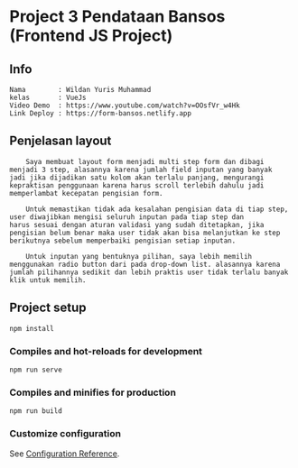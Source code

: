 # Project 3 Pendataan Bansos (Frontend JS Project)

## Info
```
Nama        : Wildan Yuris Muhammad
kelas       : VueJs
Video Demo  : https://www.youtube.com/watch?v=OOsfVr_w4Hk
Link Deploy : https://form-bansos.netlify.app
```
## Penjelasan layout
```
    Saya membuat layout form menjadi multi step form dan dibagi menjadi 3 step, alasannya karena jumlah field inputan yang banyak 
jadi jika dijadikan satu kolom akan terlalu panjang, mengurangi kepraktisan penggunaan karena harus scroll terlebih dahulu jadi 
memperlambat kecepatan pengisian form.

    Untuk memastikan tidak ada kesalahan pengisian data di tiap step, user diwajibkan mengisi seluruh inputan pada tiap step dan 
harus sesuai dengan aturan validasi yang sudah ditetapkan, jika pengisian belum benar maka user tidak akan bisa melanjutkan ke step 
berikutnya sebelum memperbaiki pengisian setiap inputan.

    Untuk inputan yang bentuknya pilihan, saya lebih memilih menggunakan radio button dari pada drop-down list. alasannya karena
jumlah pilihannya sedikit dan lebih praktis user tidak terlalu banyak klik untuk memilih.
 ```


## Project setup
```
npm install
```

### Compiles and hot-reloads for development
```
npm run serve
```

### Compiles and minifies for production
```
npm run build
```

### Customize configuration
See [Configuration Reference](https://cli.vuejs.org/config/).
